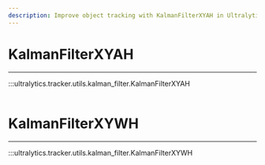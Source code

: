 ```yaml
---
description: Improve object tracking with KalmanFilterXYAH in Ultralytics YOLO - an efficient and accurate algorithm for state estimation.
---
```


# KalmanFilterXYAH
---
:::ultralytics.tracker.utils.kalman_filter.KalmanFilterXYAH
<br><br>

# KalmanFilterXYWH
---
:::ultralytics.tracker.utils.kalman_filter.KalmanFilterXYWH
<br><br>
